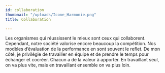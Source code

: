 ```yaml
---
id: collaboration
thumbnail: "/uploads/Icone_Harmonie.png"
title: Collaboration

---
```

Les organismes qui réussissent le mieux sont ceux qui collaborent. Cependant, notre société valorise encore beaucoup la compétition. Nos modèles d’évaluation de la performance en sont souvent le reflet. De mon côté, je privilégie de travailler en équipe et de prendre le temps pour échanger et cocréer. Chacun a de la valeur à apporter. En travaillant seul, on va plus vite, mais en travaillant ensemble on va plus loin.